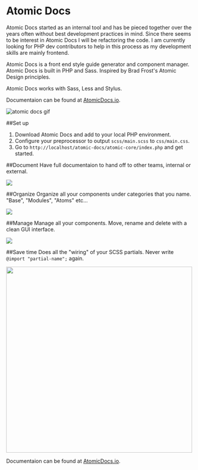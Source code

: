 # Atomic Docs

Atomic Docs started as an internal tool and has be pieced together over the years often without best development practices in mind. Since there seems to be interest in Atomic Docs I will be refactoring the code. I am currently looking for PHP dev contributors to help in this process as my development skills are mainly frontend.

Atomic Docs is a front end style guide generator and component manager. Atomic Docs is built in PHP and Sass. Inspired by Brad Frost's Atomic Design principles.

Atomic Docs works with Sass, Less and Stylus.

Documentaion can be found at <a href="http://atomicdocs.io/">AtomicDocs.io</a>.

<img src="http://atomicdocs.io/img/demo1.gif" alt="atomic docs gif" />

##Set up

1. Download Atomic Docs and add to your local PHP environment.
2. Configure your preprocessor to output `scss/main.scss` to `css/main.css`.
3. Go to `http://localhost/atomic-docs/atomic-core/index.php` and get started.

##Document
Have full documentaion to hand off to other teams, internal or external.

<img src="http://atomicdocs.io/img/document.png" />

##Organize
Organize all your components under categories that you name. "Base", "Modules", "Atoms" etc...

<img src="http://atomicdocs.io/img/organize.png"/>

##Manage
Manage all your components. Move, rename and delete with a clean GUI interface.

<img src="http://atomicdocs.io/img/manage.gif" />

##Save time
Does all the "wiring" of your SCSS partials. Never write `@import "partial-name";` again.

<img width="500" src="http://atomicdocs.io/img/helpful.png"/>

Documentaion can be found at <a href="http://atomicdocs.io/">AtomicDocs.io</a>.

